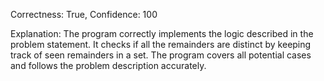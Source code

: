 Correctness: True, Confidence: 100

Explanation: The program correctly implements the logic described in the problem statement. It checks if all the remainders are distinct by keeping track of seen remainders in a set. The program covers all potential cases and follows the problem description accurately.